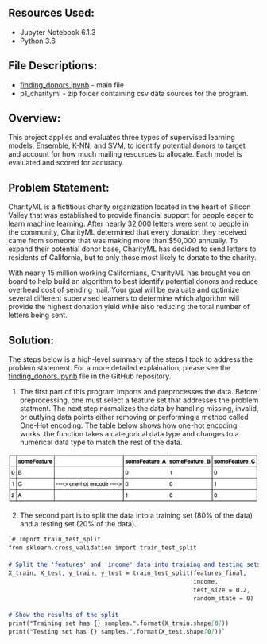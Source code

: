 ## Resources Used:

- Jupyter Notebook 6.1.3 
- Python 3.6

## File Descriptions:

- [finding_donors.ipynb](https://github.com/lizgarseeyah/Finding-Donors/blob/master/finding_donors.ipynb) - main file
-  p1_charityml - zip folder containing csv data sources for the program.

## Overview:

This project applies and evaluates three types of supervised learning models, Ensemble, K-NN, and SVM, to identify potential donors to target and account for how much mailing resources to allocate. Each model is evaluated and scored for accuracy.

## Problem Statement:

CharityML is a fictitious charity organization located in the heart of Silicon Valley that was established to provide financial support for people eager to learn machine learning. After nearly 32,000 letters were sent to people in the community, CharityML determined that every donation they received came from someone that was making more than $50,000 annually. To expand their potential donor base, CharityML has decided to send letters to residents of California, but to only those most likely to donate to the charity. 

With nearly 15 million working Californians, CharityML has brought you on board to help build an algorithm to best identify potential donors and reduce overhead cost of sending mail. Your goal will be evaluate and optimize several different supervised learners to determine which algorithm will provide the highest donation yield while also reducing the total number of letters being sent.

## Solution: 

The steps below is a high-level summary of the steps I took to address the problem statement. For a more detailed explaination, please see the [finding_donors.ipynb](https://github.com/lizgarseeyah/Finding-Donors/blob/master/finding_donors.ipynb) file in the GitHub repository.

1. The first part of this program imports and preprocesses the data. Before preprocessing, one must select a feature set that addresses the problem statment. The next step normalizes the data by handling missing, invalid, or outlying data points either removing or performing a method called One-Hot encoding. The table below shows how one-hot encoding works: the function takes a categorical data type and changes to a numerical data type to match the rest of the data.

![one-hot-encoding](/img/One-Hot-encoding.png) 

2. The second part is to split the data into a training set (80% of the data) and a testing set (20% of the data).
```markdown
`# Import train_test_split
from sklearn.cross_validation import train_test_split

# Split the 'features' and 'income' data into training and testing sets
X_train, X_test, y_train, y_test = train_test_split(features_final, 
                                                    income, 
                                                    test_size = 0.2, 
                                                    random_state = 0)

# Show the results of the split
print("Training set has {} samples.".format(X_train.shape[0]))
print("Testing set has {} samples.".format(X_test.shape[0]))`
```

